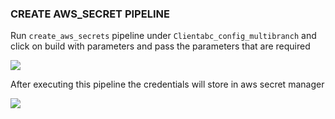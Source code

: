 ### CREATE AWS_SECRET PIPELINE 

Run `create_aws_secrets` pipeline under `Clientabc_config_multibranch` and click on build with parameters and pass the parameters that are required 

![](https://gitlab.cloudifyops.com/devoptymize/documentation/-/raw/main/images/10.png)

After executing this pipeline the credentials will store in aws secret manager

![](https://gitlab.cloudifyops.com/devoptymize/documentation/-/raw/main/images/11.png)
